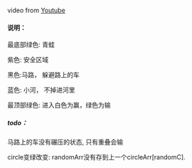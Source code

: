 video from [Youtube](https://www.youtube.com/watch?v=lhNdUVh3qCc)

#### 说明：
最底部绿色: 青蛙

紫色: 安全区域

黑色:马路， 躲避路上的车

蓝色: 小河， 不掉进河里

最顶部绿色: 进入白色为赢，绿色为输

##### todo： 
马路上的车没有碾压的状态, 只有重叠会输

circle变绿改变: randomArr没有存到上一个circleArr[randomC].
